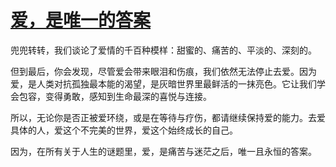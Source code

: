 # [爱，是唯一的答案](https://hoo.be/jiuyaodsp)
兜兜转转，我们谈论了爱情的千百种模样：甜蜜的、痛苦的、平淡的、深刻的。

但到最后，你会发现，尽管爱会带来眼泪和伤痕，我们依然无法停止去爱。因为爱，是人类对抗孤独最本能的渴望，是灰暗世界里最鲜活的一抹亮色。它让我们学会包容，变得勇敢，感知到生命最深的喜悦与连接。

所以，无论你是否正被爱环绕，或是在等待与疗伤，都请继续保持爱的能力。去爱具体的人，爱这个不完美的世界，爱这个始终成长的自己。

因为，在所有关于人生的谜题里，爱，是痛苦与迷茫之后，唯一且永恒的答案。
